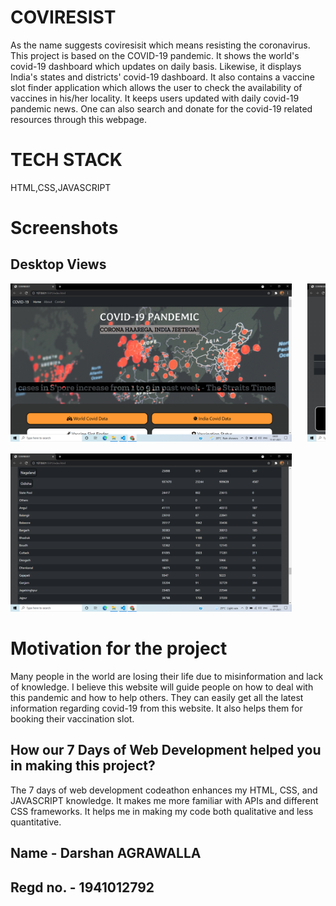
# COVIRESIST

As the name suggests coviresisit which means resisting the coronavirus. This project is based on the COVID-19 pandemic. It shows the world's covid-19 dashboard which updates on daily basis. Likewise, it displays India's states and districts' covid-19 dashboard. It also contains a vaccine slot finder application which allows the user to check the availability of vaccines in his/her locality. It keeps users updated with daily covid-19 pandemic news. One can also search and donate for the covid-19 related resources through this webpage.

# TECH STACK
HTML,CSS,JAVASCRIPT

# Screenshots
## Desktop Views
<pre>
<img src = "img/Screenshot (2).png" width="450">   <img src = "img/Screenshot (5).png" width="450">

<img src = "img/Screenshot (3).png" width="450"> 
</pre>

# Motivation for the project

Many people in the world are losing their life due to misinformation and lack of knowledge. I believe this website will guide people on how to deal with this pandemic and how to help others. They can easily get all the latest information regarding covid-19 from this website. It also helps them for booking their vaccination slot.

## How our 7 Days of Web Development helped you in making this project?

The 7 days of web development codeathon enhances my HTML, CSS, and JAVASCRIPT knowledge. It makes me more familiar with APIs and different CSS frameworks. It helps me in making my code both qualitative and less quantitative. 

## Name - Darshan AGRAWALLA
## Regd no. - 1941012792
